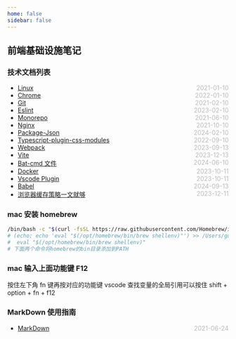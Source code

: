 ```yaml
---
home: false
sidebar: false
---
```


## 前端基础设施笔记

### 技术文档列表

- [Linux](./linux) <span style="color:#bbb; float:right">2021-01-10</span>
- [Chrome](./chrome) <span style="color:#bbb; float:right">2022-01-10</span>
- [Git](./git) <span style="color:#bbb; float:right">2021-02-10</span>
- [Eslint](./eslint) <span style="color:#bbb; float:right">2023-02-10</span>
- [Monorepo](./monorepo) <span style="color:#bbb; float:right">2021-06-10</span>
- [Nginx](./nginx) <span style="color:#bbb; float:right">2021-10-10</span>
- [Package-Json](./package-json) <span style="color:#bbb; float:right">2024-02-10</span>
- [Typescript-plugin-css-modules](./typescript-plugin-css-modules) <span style="color:#bbb; float:right">2022-09-10</span>
- [Webpack](./webpack) <span style="color:#bbb; float:right">2023-09-13</span>
- [Vite](./vite) <span style="color:#bbb; float:right">2023-12-13</span>
- [Bat-cmd 文件](./bat-cmd-file) <span style="color:#bbb; float:right">2024-06-10</span>
- [Docker](./docker) <span style="color:#bbb; float:right">2023-10-11</span>
- [Vscode Plugin](./vscode-plugin) <span style="color:#bbb; float:right">2023-10-11</span>
- [Babel](./babel) <span style="color:#bbb; float:right">2024-09-13</span>
- [浏览器缓存策略一文就够](https://juejin.cn/post/6844903747357769742?utm_source=gold_browser_extension) <span style="color:#bbb; float:right">2023-12-11</span>

### mac 安装 homebrew

```bash
/bin/bash -c "$(curl -fsSL https://raw.githubusercontent.com/Homebrew/install/HEAD/install.sh)"
# (echo; echo 'eval "$(/opt/homebrew/bin/brew shellenv)"') >> /Users/guilinli/.zprofile
#  eval "$(/opt/homebrew/bin/brew shellenv)"
# 下面两个命令将homebrew的bin目录添加到PATH
```

### mac 输入上面功能键 F12

按住左下角 fn 键再按对应的功能键
vscode 查找变量的全局引用可以按住 shift + option + fn + f12

### MarkDown 使用指南

- [MarkDown](../blog-daily/use-markdown) <span style="color:#bbb; float:right">2021-06-24</span>

